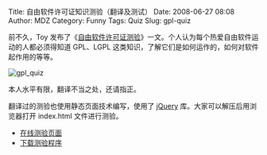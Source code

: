 Title: 自由软件许可证知识测验（翻译及测试）
Date: 2008-06-27 08:08
Author: MDZ
Category: Funny
Tags: Quiz
Slug: gpl-quiz

前不久，Toy
发布了《[自由软件许可证测验](http://linuxtoy.org/archives/free-software-licensing-quiz.html)》一文。个人认为每个热爱自由软件运动的人都必须得知道
GPL、LGPL 这类知识，了解它们是如何运作的，如何对软件起作用的等等。

![gpl\_quiz](http://i.linuxtoy.org/i/2008/06/gpl_quiz.png)

本人水平有限，翻译不当之处，还请指正。

翻译过的测验也使用静态页面技术编写，使用了 [jQuery](http://jquery.com/)
库。大家可以解压后用浏览器打开 index.html 文件进行测验。

-   [在线测验页面](http://linuxtoy.org/gpl_quiz/)
-   [下载测验程序](http://i.linuxtoy.org/files/gpl_quiz.tgz)


